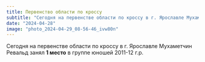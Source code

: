 ```yaml
---
title: Первенство области по кроссу
subtitle: "Сегодня на первенстве области по кроссу в г. Ярославле Мухаметчин Ревальд занял 1 место в группе юношей 2011-12 г.р."  
date: "2024-04-28" 
image: "photo_2024-04-29_08-56-46_ivw80n"
---
```


Сегодня на первенстве области по кроссу в г. Ярославле Мухаметчин Ревальд занял **1 место** в группе юношей 2011-12 г.р.